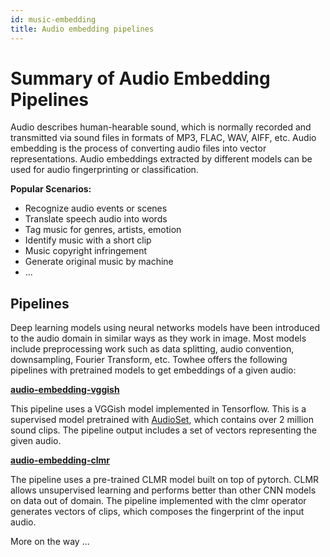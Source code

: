 ```yaml
---
id: music-embedding
title: Audio embedding pipelines
---
```


# Summary of Audio Embedding Pipelines

Audio describes human-hearable sound, which is normally recorded and transmitted via sound files in formats of MP3, FLAC, WAV, AIFF, etc. Audio embedding is the process of converting audio files into vector representations. Audio embeddings extracted by different models can be used for audio fingerprinting or classification.



**Popular Scenarios:**

- Recognize audio events or scenes
- Translate speech audio into words
- Tag music for genres, artists, emotion
- Identify music with a short clip
- Music copyright infringement 
- Generate original music by machine
- ...



## Pipelines

Deep learning models using neural networks models have been introduced to the audio domain in similar ways as they work in image. Most models include preprocessing work such as data splitting, audio convention, downsampling, Fourier Transform, etc. Towhee offers the following pipelines with pretrained models to get embeddings of a given audio:



**[audio-embedding-vggish](https://hub.towhee.io/towhee/audio-embedding-vggish)**

This pipeline uses a VGGish model implemented in Tensorflow. This is a supervised model pretrained with [AudioSet](https://research.google.com/audioset/), which contains over 2 million sound clips. The pipeline output includes a set of vectors representing the given audio.

**[audio-embedding-clmr](https://hub.towhee.io/towhee/audio-embedding-clmr)**

The pipeline uses a pre-trained CLMR model built on top of pytorch. CLMR allows unsupervised learning and performs better than other CNN models on data out of domain. The pipeline implemented with the clmr operator generates vectors of clips, which composes the fingerprint of the input audio.



More on the way ...

